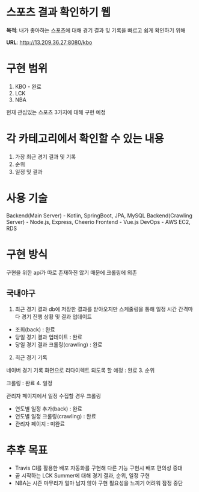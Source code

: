 # 스포츠 결과 확인하기 웹

**목적**: 내가 좋아하는 스포츠에 대해 경기 결과 및 기록을 빠르고 쉽게 확인하기 위해

**URL**: http://13.209.36.27:8080/kbo

# 구현 범위
1. KBO - 완료
2. LCK
3. NBA

현재 관심있는 스포츠 3가지에 대해 구현 예정

# 각 카테고리에서 확인할 수 있는 내용
1. 가장 최근 경기 결과 및 기록
2. 순위
3. 일정 및 결과


# 사용 기술
Backend(Main Server) - Kotlin, SpringBoot, JPA, MySQL
Backend(Crawling Server) - Node.js, Express, Cheerio
Frontend - Vue.js
DevOps - AWS EC2, RDS

# 구현 방식
구현을 위한 api가 따로 존재하진 않기 때문에 크롤링에 의존

## 국내야구
1. 최근 경기 결과
  db에 저장한 결과를 받아오지만 스케줄링을 통해 일정 시간 간격마다 경기 진행 상황 및 결과 업데이트
  
  - 조회(back) : 완료
  - 당일 경기 결과 업데이트 : 완료
  - 당일 경기 결과 크롤링(crawling) : 완료
2. 최근 경기 기록
  
  네이버 경기 기록 화면으로 리다이렉트 되도록 할 예정 : 완료
3. 순위
  
  크롤링 : 완료
4. 일정
 
 관리자 페이지에서 일정 수집할 경우 크롤링
  - 연도별 일정 추가(back) : 완료
  - 연도별 일정 크롤링(crawling) : 완료
  - 관리자 페이지 : 미완료

# 추후 목표
- Travis CI를 활용한 배포 자동화를 구현해 다른 기능 구현시 배포 편의성 증대
- 곧 시작하는 LCK Summer에 대해 경기 결과, 순위, 일정 구현
- NBA는 시즌 마무리가 얼마 남지 않아 구현 필요성을 느끼기 어려워 잠정 중단

